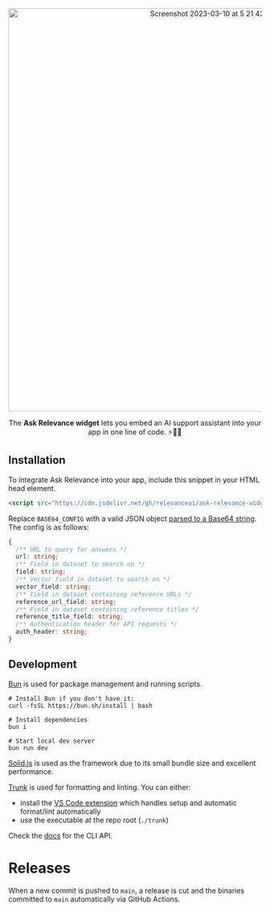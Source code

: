 <div align="center">
<img width="800" alt="Screenshot 2023-03-10 at 5 21 42 pm" src="https://user-images.githubusercontent.com/33971845/224244436-11887ef8-66f5-4800-92e0-4c25d221a7a6.png">
<p>The <b>Ask Relevance widget</b> lets you embed an AI support assistant into your app in one line of code. ⚡️🔮🧪</p> 
</div>

## Installation
To integrate Ask Relevance into your app, include this snippet in your HTML head element.
```html
<script src="https://cdn.jsdelivr.net/gh/relevanceai/ask-relevance-widget/dist/bundle.min.js" config="BASE64_CONFIG" defer />
```

Replace `BASE64_CONFIG` with a valid JSON object [parsed to a Base64 string](https://codebeautify.org/json-to-base64-converter). The config is as follows:
```ts
{
  /** URL to query for answers */
  url: string;
  /** Field in dataset to search on */
  field: string;
  /** Vector field in dataset to search on */
  vector_field: string;
  /** Field in dataset containing reference URLs */
  reference_url_field: string;
  /** Field in dataset containing reference titles */
  reference_title_field: string;
  /** Authentication header for API requests */
  auth_header: string;
}
```

## Development

[Bun](https://bun.sh) is used for package management and running scripts. 

```shell
# Install Bun if you don't have it:
curl -fsSL https://bun.sh/install | bash

# Install dependencies
bun i

# Start local dev server
bun run dev
```

[Solid.js](https://www.solidjs.com/) is used as the framework due to its small bundle size and excellent performance.

[Trunk](https://trunk.io/) is used for formatting and linting. You can either:
- install the [VS Code extension](https://marketplace.visualstudio.com/items?itemName=Trunk.io) which handles setup and automatic format/lint automatically
- use the executable at the repo root (`./trunk`)

Check the [docs](https://docs.trunk.io/docs/check-cli) for the CLI API.

# Releases
When a new commit is pushed to `main`, a release is cut and the binaries committed to `main` automatically via GitHub Actions. 
